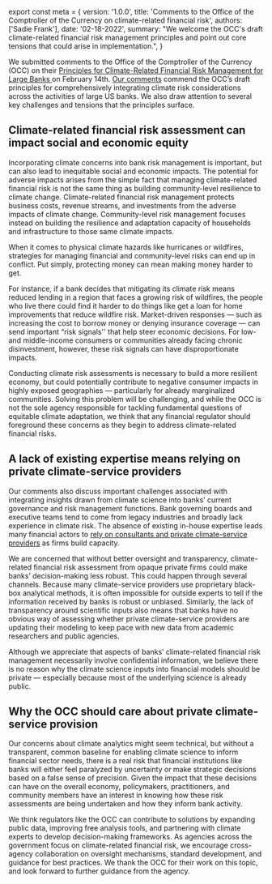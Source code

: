 export const meta = {
  version: '1.0.0',
  title:
    'Comments to the Office of the Comptroller of the Currency on climate-related financial risk',
  authors: ['Sadie Frank'],
  date: '02-18-2022',
  summary:
    "We welcome the OCC's draft climate-related financial risk management principles and point out core tensions that could arise in implementation.",
}

We submitted comments to the Office of the Comptroller of the Currency (OCC) on their [Principles for Climate-Related Financial Risk Management
for Large Banks ](https://www.occ.treas.gov/news-issuances/bulletins/2021/bulletin-2021-62a.pdf) on February 14th. [Our comments](https://files.carbonplan.org/OCC-Climate-Risks-Comments-02-14-2022.pdf) commend the OCC’s draft principles for comprehensively integrating climate risk considerations across the activities of large US banks. We also draw attention to several key challenges and tensions that the principles surface.

## Climate-related financial risk assessment can impact social and economic equity

Incorporating climate concerns into bank risk management is important, but can also lead to inequitable social and economic impacts. The potential for adverse impacts arises from the simple fact that managing climate-related financial risk is not the same thing as building community-level resilience to climate change. Climate-related financial risk management protects business costs, revenue streams, and investments from the adverse impacts of climate change. Community-level risk management focuses instead on building the resilience and adaptation capacity of households and infrastructure to those same climate impacts.

When it comes to physical climate hazards like hurricanes or wildfires, strategies for managing financial and community-level risks can end up in conflict. Put simply, protecting money can mean making money harder to get.

For instance, if a bank decides that mitigating its climate risk means reduced lending in a region that faces a growing risk of wildfires, the people who live there could find it harder to do things like get a loan for home improvements that reduce wildfire risk. Market-driven responses — such as increasing the cost to borrow money or denying insurance coverage — can send important “risk signals'' that help steer economic decisions. For low- and middle-income consumers or communities already facing chronic disinvestment, however, these risk signals can have disproportionate impacts.

Conducting climate risk assessments is necessary to build a more resilient economy, but could potentially contribute to negative consumer impacts in highly exposed geographies — particularly for already marginalized communities. Solving this problem will be challenging, and while the OCC is not the sole agency responsible for tackling fundamental questions of equitable climate adaptation, we think that any financial regulator should foreground these concerns as they begin to address climate-related financial risks.

## A lack of existing expertise means relying on private climate-service providers

Our comments also discuss important challenges associated with integrating insights drawn from climate science into banks’ current governance and risk management functions. Bank governing boards and executive teams tend to come from legacy industries and broadly lack experience in climate risk. The absence of existing in-house expertise leads many financial actors to [rely on consultants and private climate-service providers](https://carbonplan.org/blog/fsoc-open-data) as firms build capacity.

We are concerned that without better oversight and transparency, climate-related financial risk assessment from opaque private firms could make banks’ decision-making less robust. This could happen through several channels. Because many climate-service providers use proprietary black-box analytical methods, it is often impossible for outside experts to tell if the information received by banks is robust or unbiased. Similarly, the lack of transparency around scientific inputs also means that banks have no obvious way of assessing whether private climate-service providers are updating their modeling to keep pace with new data from academic researchers and public agencies.

Although we appreciate that aspects of banks’ climate-related financial risk management necessarily involve confidential information, we believe there is no reason why the climate science inputs into financial models should be private — especially because most of the underlying science is already public.

## Why the OCC should care about private climate-service provision

Our concerns about climate analytics might seem technical, but without a transparent, common baseline for enabling climate science to inform financial sector needs, there is a real risk that financial institutions like banks will either feel paralyzed by uncertainty or make strategic decisions based on a false sense of precision. Given the impact that these decisions can have on the overall economy, policymakers, practitioners, and community members have an interest in knowing how these risk assessments are being undertaken and how they inform bank activity.

We think regulators like the OCC can contribute to solutions by expanding public data, improving free analysis tools, and partnering with climate experts to develop decision-making frameworks. As agencies across the government focus on climate-related financial risk, we encourage cross-agency collaboration on oversight mechanisms, standard development, and guidance for best practices. We thank the OCC for their work on this topic, and look forward to further guidance from the agency.
